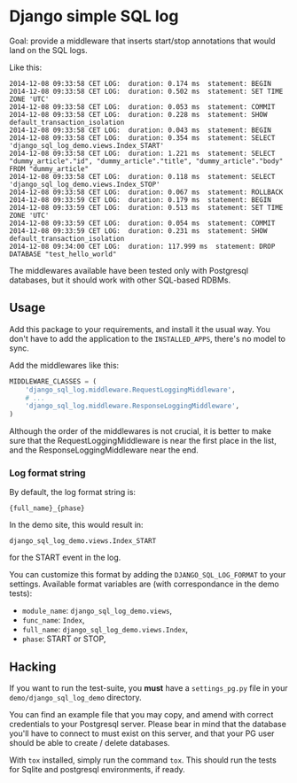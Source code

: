 # Django simple SQL log

Goal: provide a middleware that inserts start/stop annotations that would
land on the SQL logs.

Like this:

    2014-12-08 09:33:58 CET LOG:  duration: 0.174 ms  statement: BEGIN
    2014-12-08 09:33:58 CET LOG:  duration: 0.502 ms  statement: SET TIME ZONE 'UTC'
    2014-12-08 09:33:58 CET LOG:  duration: 0.053 ms  statement: COMMIT
    2014-12-08 09:33:58 CET LOG:  duration: 0.228 ms  statement: SHOW default_transaction_isolation
    2014-12-08 09:33:58 CET LOG:  duration: 0.043 ms  statement: BEGIN
    2014-12-08 09:33:58 CET LOG:  duration: 0.354 ms  statement: SELECT 'django_sql_log_demo.views.Index_START'
    2014-12-08 09:33:58 CET LOG:  duration: 1.221 ms  statement: SELECT "dummy_article"."id", "dummy_article"."title", "dummy_article"."body" FROM "dummy_article"
    2014-12-08 09:33:58 CET LOG:  duration: 0.118 ms  statement: SELECT 'django_sql_log_demo.views.Index_STOP'
    2014-12-08 09:33:58 CET LOG:  duration: 0.067 ms  statement: ROLLBACK
    2014-12-08 09:33:59 CET LOG:  duration: 0.179 ms  statement: BEGIN
    2014-12-08 09:33:59 CET LOG:  duration: 0.513 ms  statement: SET TIME ZONE 'UTC'
    2014-12-08 09:33:59 CET LOG:  duration: 0.054 ms  statement: COMMIT
    2014-12-08 09:33:59 CET LOG:  duration: 0.231 ms  statement: SHOW default_transaction_isolation
    2014-12-08 09:34:00 CET LOG:  duration: 117.999 ms  statement: DROP DATABASE "test_hello_world"


The middlewares available have been tested only with Postgresql databases, but
it should work with other SQL-based RDBMs.

## Usage

Add this package to your requirements, and install it the usual way. You don't
have to add the application to the ``INSTALLED_APPS``, there's no model to sync.

Add the middlewares like this:

```python
MIDDLEWARE_CLASSES = (
    'django_sql_log.middleware.RequestLoggingMiddleware',
    # ...
    'django_sql_log.middleware.ResponseLoggingMiddleware',
)
```

Although the order of the middlewares is not crucial, it is better to make sure
that the RequestLoggingMiddleware is near the first place in the list, and the
ResponseLoggingMiddleware near the end.

### Log format string

By default, the log format string is:

    {full_name}_{phase}

In the demo site, this would result in:

    django_sql_log_demo.views.Index_START

for the START event in the log.

You can customize this format by adding the ``DJANGO_SQL_LOG_FORMAT`` to your
settings. Available format variables are (with correspondance in the demo tests):

* ``module_name``: ``django_sql_log_demo.views``,
* ``func_name``: ``Index``,
* ``full_name``: ``django_sql_log_demo.views.Index``,
* ``phase``: START or STOP,


## Hacking

If you want to run the test-suite, you **must** have a ``settings_pg.py`` file
in your ``demo/django_sql_log_demo`` directory.

You can find an example file that you may copy, and amend with correct
credentials to your Postgresql server. Please bear in mind that the database
you'll have to connect to must exist on this server, and that your PG user
should be able to create / delete databases.

With `tox` installed, simply run the command `tox`. This should run the tests
for Sqlite and postgresql environments, if ready.
